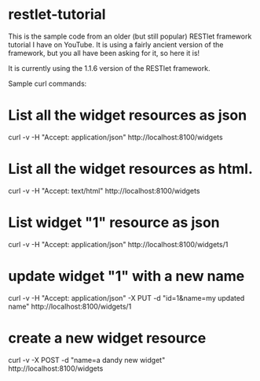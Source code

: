 # restlet-tutorial
This is the sample code from an older (but still popular) RESTlet framework tutorial I have on YouTube.  It is using a fairly ancient version of the framework, but you all have been asking for it, so here it is! 

It is currently using the 1.1.6 version of the RESTlet framework.  

Sample curl commands:

# List all the widget resources as json
curl -v -H "Accept: application/json" http://localhost:8100/widgets

# List all the widget resources as html.
curl -v -H "Accept: text/html" http://localhost:8100/widgets

# List widget "1" resource as json
curl -v -H "Accept: application/json" http://localhost:8100/widgets/1

# update widget "1" with a new name
curl -v -H "Accept: application/json" -X PUT -d "id=1&name=my updated name" http://localhost:8100/widgets/1

# create a new widget resource
curl -v -X POST -d "name=a dandy new widget" http://localhost:8100/widgets
